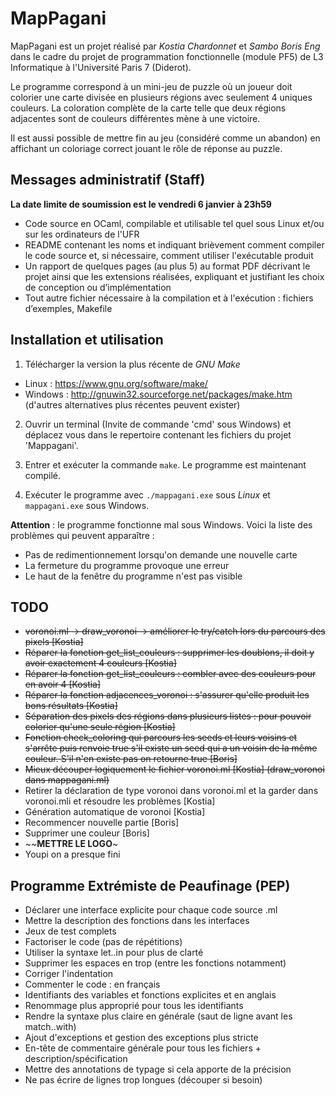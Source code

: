 # MapPagani

MapPagani est un projet réalisé par *Kostia Chardonnet* et *Sambo Boris Eng* dans le cadre du projet de programmation fonctionnelle (module PF5) de L3 Informatique à l'Université Paris 7 (Diderot).

Le programme correspond à un mini-jeu de puzzle où un joueur doit colorier une carte divisée en plusieurs régions avec seulement 4 uniques couleurs. La coloration complète de la carte telle que deux régions adjacentes sont de couleurs différentes mène à une victoire.

Il est aussi possible de mettre fin au jeu (considéré comme un abandon) en affichant un coloriage correct jouant le rôle de réponse au puzzle.

## Messages administratif (Staff)

**La date limite de soumission est le vendredi 6 janvier à 23h59**

- Code source en OCaml, compilable et utilisable tel quel sous Linux et/ou sur les ordinateurs de l'UFR
- README contenant les noms et indiquant brièvement comment compiler le code source et, si nécessaire, comment utiliser l'exécutable produit
- Un rapport de quelques pages (au plus 5) au format PDF décrivant le projet ainsi que les extensions réalisées, expliquant et justifiant les choix de conception ou d’implémentation
- Tout autre fichier nécessaire à la compilation et à l'exécution : fichiers d’exemples, Makefile

## Installation et utilisation

1. Télécharger la version la plus récente de *GNU Make*
 - Linux : https://www.gnu.org/software/make/
 - Windows : http://gnuwin32.sourceforge.net/packages/make.htm (d'autres alternatives plus récentes peuvent exister)

2. Ouvrir un terminal (Invite de commande 'cmd' sous Windows) et déplacez vous dans le repertoire contenant les fichiers du projet 'Mappagani'.

3. Entrer et exécuter la commande <code>make</code>. Le programme est maintenant compilé.

4. Exécuter le programme avec <code>./mappagani.exe</code> sous *Linux* et <code>mappagani.exe</code> sous Windows.

**Attention** : le programme fonctionne mal sous Windows. Voici la liste des problèmes qui peuvent apparaître :
- Pas de redimentionnement lorsqu'on demande une nouvelle carte
- La fermeture du programme provoque une erreur
- Le haut de la fenêtre du programme n'est pas visible

## TODO
- ~~voronoi.ml -> draw_voronoi -> améliorer le try/catch lors du parcours des pixels [Kostia]~~ 
- ~~Réparer la fonction get_list_couleurs : supprimer les doublons, il doit y avoir exactement 4 couleurs [Kostia]~~
- ~~Réparer la fonction get_list_couleurs : combler avec des couleurs pour en avoir 4 [Kostia]~~
- ~~Réparer la fonction adjacences_voronoi : s'assurer qu'elle produit les bons résultats [Kostia]~~
- ~~Séparation des pixels des régions dans plusieurs listes : pour pouvoir colorier qu'une seule région [Kostia]~~
- ~~Fonction check_coloring qui parcours les seeds et leurs voisins et s'arrête puis renvoie true s'il existe un seed qui a un voisin de la même couleur. S'il n'en existe pas on retourne true [Boris]~~
- ~~Mieux découper logiquement le fichier voronoi.ml [Kostia] (draw_voronoi dans mappagani.ml)~~
- Retirer la déclaration de type voronoi dans voronoi.ml et la garder dans voronoi.mli et résoudre les problèmes [Kostia]
- Génération automatique de voronoi [Kostia]
- Recommencer nouvelle partie [Boris]
- Supprimer une couleur [Boris]
- ~~**METTRE LE LOGO**~ 
- Youpi on a presque fini

## Programme Extrémiste de Peaufinage (PEP)

- Déclarer une interface explicite pour chaque code source .ml
- Mettre la description des fonctions dans les interfaces
- Jeux de test complets
- Factoriser le code (pas de répétitions)
- Utiliser la syntaxe let..in pour plus de clarté
- Supprimer les espaces en trop (entre les fonctions notamment)
- Corriger l'indentation
- Commenter le code : en français
- Identifiants des variables et fonctions explicites et en anglais
- Renommage plus approprié pour tous les identifiants
- Rendre la syntaxe plus claire en générale (saut de ligne avant les match..with)
- Ajout d'exceptions et gestion des exceptions plus stricte
- En-tête de commentaire générale pour tous les fichiers + description/spécification
- Mettre des annotations de typage si cela apporte de la précision
- Ne pas écrire de lignes trop longues (découper si besoin)
